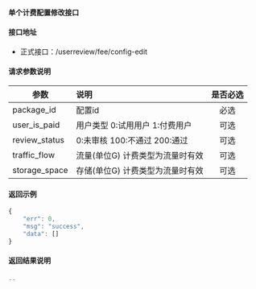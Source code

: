 #### 单个计费配置修改接口

#### 接口地址
  * 正式接口：/userreview/fee/config-edit

#### 请求参数说明
|  参数         |说明          |是否必选|
| ------------- |:-------------|:-----:|
| package_id      | 配置id |必选    |
|user_is_paid	| 用户类型 0:试用用户 1:付费用户 |可选    |
|review_status	| 0:未审核 100:不通过 200:通过|可选    |
|traffic_flow	| 流量(单位G) 计费类型为流量时有效|可选    |
|storage_space	| 存储(单位G) 计费类型为流量时有效|可选    |

#### 返回示例
```javascript
{
    "err": 0,
    "msg": "success",
    "data": []
}
```

#### 返回结果说明
```javascript
..
```